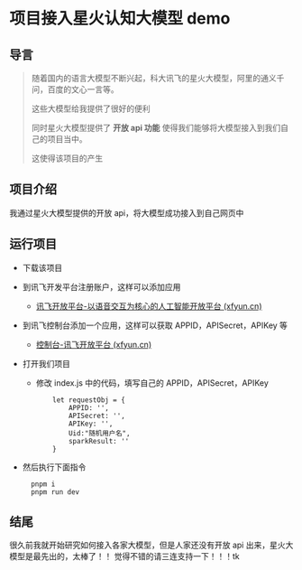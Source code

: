 # 项目接入星火认知大模型 demo

## 导言

> 随着国内的语言大模型不断兴起，科大讯飞的星火大模型，阿里的通义千问，百度的文心一言等。
>
> 这些大模型给我提供了很好的便利
>
> 同时星火大模型提供了 **开放 api 功能** 使得我们能够将大模型接入到我们自己的项目当中。
>
> 这使得该项目的产生

## 项目介绍

我通过星火大模型提供的开放 api，将大模型成功接入到自己网页中

## 运行项目

- 下载该项目

- 到讯飞开发平台注册账户，这样可以添加应用

  - [讯飞开放平台-以语音交互为核心的人工智能开放平台 (xfyun.cn)](https://www.xfyun.cn/)

- 到讯飞控制台添加一个应用，这样可以获取 APPID，APISecret，APIKey 等

  - [控制台-讯飞开放平台 (xfyun.cn)](https://console.xfyun.cn/app/myapp)

- 打开我们项目

  - 修改 index.js 中的代码，填写自己的 APPID，APISecret，APIKey

    ```
    	let requestObj = {
    	    APPID: '',
    	    APISecret: '',
    	    APIKey: '',
    	    Uid:"随机用户名",
    	    sparkResult: ''
    	}
    ```

- 然后执行下面指令

  ```shell
    pnpm i
    pnpm run dev
  ```

## 结尾

很久前我就开始研究如何接入各家大模型，但是人家还没有开放 api 出来，星火大模型是最先出的，太棒了！！
觉得不错的请三连支持一下！！！tk
